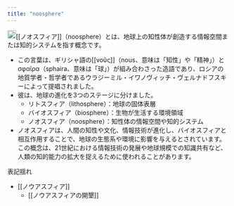 ```yaml
---
title: "noosphere"
---
```


<img src='https://scrapbox.io/api/pages/nishio/gpt-4/icon' alt='gpt-4.icon' height="19.5"/>[[ノオスフィア]]（noosphere）とは、地球上の知性体が創造する情報空間または知的システムを指す概念です。
- この言葉は、ギリシャ語の[[νοῦς]]（nous、意味は「知性」や「精神」）とσφαῖρα（sphaira、意味は「球」）が組み合わさった造語であり、ロシアの地質学者・哲学者であるウラジーミル・イワノヴィッチ・ヴェルナドフスキーによって提唱されました。
- 彼は、地球の進化を3つのステージに分けました。
    - リトスフィア（lithosphere）：地球の固体表層
    - バイオスフィア（biosphere）：生物が生活する環境領域
    - ノオスフィア（noosphere）：知性体の情報空間や知的システム
- ノオスフィアは、人間の知性や文化、情報技術が進化し、バイオスフィアと相互作用することで、地球の生態系や環境に影響を与えるとされています。この概念は、21世紀における情報技術の発展や地球規模での知識共有など、人類の知的能力の拡大を捉えるために使われることがあります。

表記揺れ
- [[ノウアスフィア]]
    - [[ノウアスフィアの開墾]]
